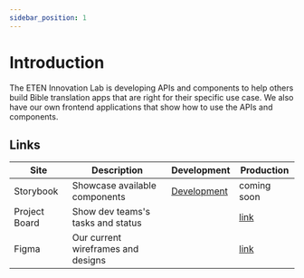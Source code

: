 ```yaml
---
sidebar_position: 1
---
```


# Introduction

The ETEN Innovation Lab is developing APIs and components to help others build Bible translation apps that are right for their specific use case. We also have our own frontend applications that show how to use the APIs and components.


## Links

| Site | Description | Development | Production |
| - | - | - | - |
| Storybook | Showcase available components | [Development](https://storybook.dev.lab.eten.bible/) | coming soon |
| Project Board | Show dev teams's tasks and status | | [link](https://github.com/orgs/etenlab/projects/1/views/1) | 
| Figma | Our current wireframes and designs | | [link](https://www.figma.com/file/md8nAIVfMUNxGhkofGhP6c/Wireframes?node-id=895%3A1130&t=3VzuC039od5myQnf-1) |